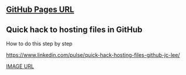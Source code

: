 ## [GitHub Pages URL](https://s3-bucket-for-image-hosting.github.io/research-website-images-repo/)

## Quick hack to hosting files in GitHub

How to do this step by step

https://www.linkedin.com/pulse/quick-hack-hosting-files-github-jc-lee/

[IMAGE URL](https://raw.githubusercontent.com/S3-bucket-for-image-hosting/research-website-images-repo/main/assets/images/216.png)
